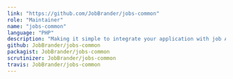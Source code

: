 ```yaml
---
link: "https://github.com/JobBrander/jobs-common"
role: "Maintainer"
name: "jobs-common"
language: "PHP"
description: "Making it simple to integrate your application with job API providers"
github: JobBrander/jobs-common
packagist: JobBrander/jobs-common
scrutinizer: JobBrander/jobs-common
travis: JobBrander/jobs-common
---
```

